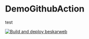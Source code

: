 # DemoGithubAction

test

[![Build and deploy beskarweb](https://github.com/luistupia/BeskarDemo1/actions/workflows/main.yml/badge.svg)](https://github.com/luistupia/BeskarDemo1/actions/workflows/main.yml)
